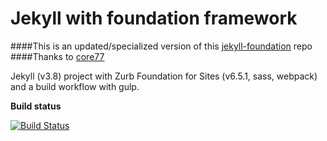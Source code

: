 # Jekyll with foundation framework 

####This is an updated/specialized version of this [jekyll-foundation](https://github.com/Foundation-for-Jekyll-sites/jekyll-foundation) repo
####Thanks to [core77](https://github.com/core77)

Jekyll (v3.8) project with Zurb Foundation for Sites (v6.5.1, sass, webpack) and a build workflow with gulp.

**Build status** 

[![Build Status](https://travis-ci.com/matt-hires/jekyll-foundation.svg)](https://travis-ci.com/matt-hires/jekyll-foundation)


